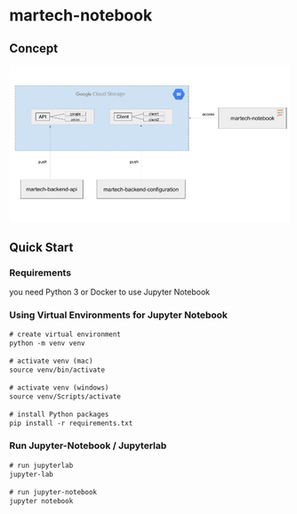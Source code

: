 # martech-notebook

## Concept
![Alt text](/pix/project_structure_new.jpg)


## Quick Start

### Requirements

you need Python 3 or Docker to use Jupyter Notebook

### Using Virtual Environments for Jupyter Notebook

```
# create virtual environment
python -m venv venv

# activate venv (mac)
source venv/bin/activate

# activate venv (windows)
source venv/Scripts/activate

# install Python packages 
pip install -r requirements.txt
```

### Run Jupyter-Notebook / Jupyterlab

```
# run jupyterlab
jupyter-lab

# run jupyter-notebook
jupyter notebook
```
